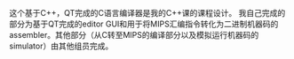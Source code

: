 这个基于C++，QT完成的C语言编译器是我的C++课的课程设计。
我自己完成的部分为基于QT完成的editor GUI和用于将MIPS汇编指令转化为二进制机器码的assembler。其他部分（从C转至MIPS的编译部分以及模拟运行机器码的simulator）由其他组员完成。
